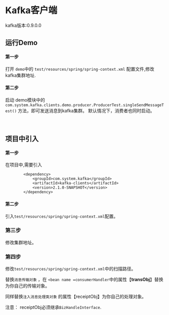 # Kafka客户端


kafka版本:0.9.0.0


## 运行Demo
#### 第一步
打开 `demo`中的 `test/resources/spring/spring-context.xml` 配置文件,修改kafka集群地址.
#### 第二步
启动 demo模块中的`com.system.kafka.clients.demo.producer.ProducerTest.singleSendMessageTest()` 方法，即可发送消息到kafka集群。
默认情况下，消费者也同时启动。
<br/><br/><br/>

## 项目中引入

#### 第一步
在项目中,需要引入

```
        <dependency>
            <groupId>com.system.kafka</groupId>
            <artifactId>kafka-clients</artifactId>
            <version>2.1.0-SNAPSHOT</version>
        </dependency>
```
#### 第二步
引入`test/resources/spring/spring-context.xml`配置。
### 第三步
修改集群地址。

### 第四步

修改`test/resources/spring/spring-context.xml`中的扫描路径。

替换`消息传输对象` ，在 `<bean name =consumerHandler`中的属性【<b>transObj</b>】替换为你自己的传输对象。

同样替换`注入消息处理类对象` 的属性【receiptObj】为你自己的处理对象。

注意： receiptObj必须继承`BizHandleInterface`.
